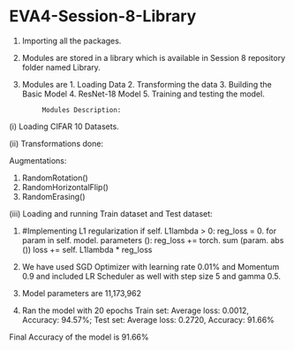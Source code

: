 # EVA4-Session-8-Library

1.	Importing all the packages.
2.	Modules are stored in a library which is available in Session 8 repository folder named Library.
3.	Modules are    1. Loading Data
      2. Transforming the data 
      3. Building the Basic Model
      4. ResNet-18 Model
      5. Training and testing the model.

             Modules Description:      
(i)	Loading CIFAR 10 Datasets.

(ii)	 Transformations done:

Augmentations:
1.	RandomRotation()
2.	RandomHorizontalFlip()
3.	RandomErasing()

(iii)	Loading and running Train dataset and Test dataset:
1.	#Implementing L1 regularization
 if self. L1lambda > 0:
     reg_loss = 0.
  		    for param in self. model. parameters ():
 		        reg_loss += torch. sum (param. abs ())
    		        loss += self. L1lambda * reg_loss
               
2.	We have used SGD Optimizer with learning rate 0.01% and Momentum 0.9 and included LR Scheduler as well with step size 5 and gamma 0.5.

3.	Model parameters are 11,173,962 


4.	Ran the model with 20 epochs 
Train set: Average loss: 0.0012, Accuracy: 94.57%; 
Test set: Average loss: 0.2720, Accuracy: 91.66%

Final Accuracy of the model is 91.66%




